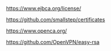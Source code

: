 https://www.ejbca.org/license/

https://github.com/smallstep/certificates

https://www.openca.org/

https://github.com/OpenVPN/easy-rsa